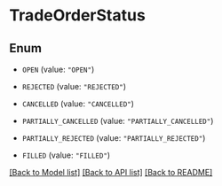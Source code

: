 # TradeOrderStatus

## Enum


* `OPEN` (value: `"OPEN"`)

* `REJECTED` (value: `"REJECTED"`)

* `CANCELLED` (value: `"CANCELLED"`)

* `PARTIALLY_CANCELLED` (value: `"PARTIALLY_CANCELLED"`)

* `PARTIALLY_REJECTED` (value: `"PARTIALLY_REJECTED"`)

* `FILLED` (value: `"FILLED"`)


[[Back to Model list]](../README.md#documentation-for-models) [[Back to API list]](../README.md#documentation-for-api-endpoints) [[Back to README]](../README.md)


